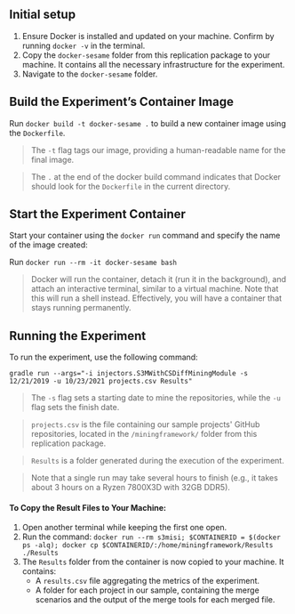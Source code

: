 ## Initial setup

1. Ensure Docker is installed and updated on your machine. Confirm by running `docker -v` in the terminal.
2. Copy the `docker-sesame` folder from this replication package to your machine. It contains all the necessary infrastructure for the experiment.
3. Navigate to the `docker-sesame` folder.

## Build the Experiment’s Container Image

Run `docker build -t docker-sesame .` to build a new container image using the `Dockerfile`.

> The `-t` flag tags our image, providing a human-readable name for the final image.

> The `.` at the end of the docker build command indicates that Docker should look for the `Dockerfile` in the current directory.

## Start the Experiment Container

Start your container using the `docker run` command and specify the name of the image created:

Run `docker run --rm -it docker-sesame bash`

> Docker will run the container, detach it (run it in the background), and attach an interactive terminal, similar to a virtual machine. Note that this will run a shell instead. Effectively, you will have a container that stays running permanently.

## Running the Experiment

To run the experiment, use the following command:

`gradle run --args="-i injectors.S3MWithCSDiffMiningModule -s 12/21/2019 -u 10/23/2021 projects.csv Results"`

> The `-s` flag sets a starting date to mine the repositories, while the `-u` flag sets the finish date.

> `projects.csv` is the file containing our sample projects' GitHub repositories, located in the `/miningframework/` folder from this replication package.

> `Results` is a folder generated during the execution of the experiment.

> Note that a single run may take several hours to finish (e.g., it takes about 3 hours on a Ryzen 7800X3D with 32GB DDR5).

#### To Copy the Result Files to Your Machine:

1. Open another terminal while keeping the first one open.
2. Run the command: `docker run --rm s3misi; $CONTAINERID = $(docker ps -alq); docker cp $CONTAINERID/:/home/miningframework/Results ./Results` 
3. The `Results` folder from the container is now copied to your machine. It contains:
   - A `results.csv` file aggregating the metrics of the experiment.
   - A folder for each project in our sample, containing the merge scenarios and the output of the merge tools for each merged file.
